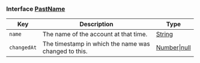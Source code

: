 ### Interface [PastName](https://github.com/JoshMerlino/namemc/blob/master/src/interface.ts#L1)

| Key | Description | Type |
| - | - | - |
| `name` | The name of the account at that time. | [String](https://developer.mozilla.org/en-US/docs/Web/JavaScript/Reference/Global_Objects/String) |
| `changedAt` | The timestamp in which the name was changed to this. | [Number](https://developer.mozilla.org/en-US/docs/Web/JavaScript/Reference/Global_Objects/Number)\|[null](https://developer.mozilla.org/en-US/docs/Web/JavaScript/Reference/Global_Objects/null) |
